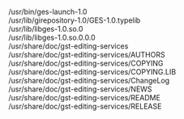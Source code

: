 /usr/bin/ges-launch-1.0  
/usr/lib/girepository-1.0/GES-1.0.typelib  
/usr/lib/libges-1.0.so.0  
/usr/lib/libges-1.0.so.0.0.0  
/usr/share/doc/gst-editing-services  
/usr/share/doc/gst-editing-services/AUTHORS  
/usr/share/doc/gst-editing-services/COPYING  
/usr/share/doc/gst-editing-services/COPYING.LIB  
/usr/share/doc/gst-editing-services/ChangeLog  
/usr/share/doc/gst-editing-services/NEWS  
/usr/share/doc/gst-editing-services/README  
/usr/share/doc/gst-editing-services/RELEASE  
